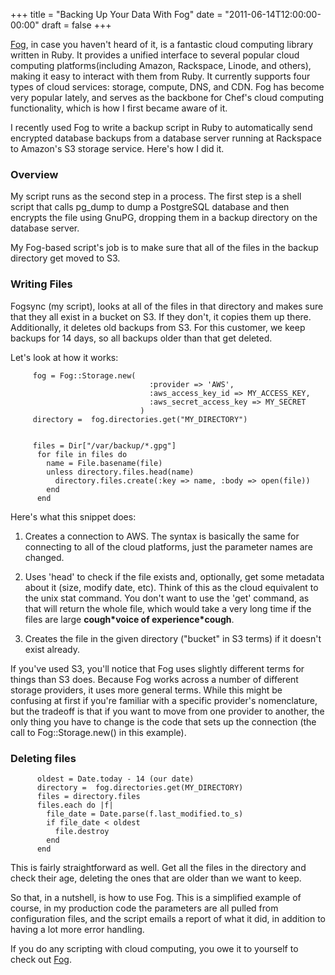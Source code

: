 +++
title = "Backing Up Your Data With Fog"
date = "2011-06-14T12:00:00-00:00"
draft = false
+++

<script type="text/javascript" src="https://ajax.googleapis.com/ajax/libs/jquery/1.6.1/jquery.min.js">
</script>
<link href="/stylesheets/jquery.snippet.min.css" media="screen" rel="stylesheet" type="text/css" />

<script type="text/javascript" src="/javascripts/jquery.snippet.min.js">
</script>
<script type="text/javascript">
\$(document).ready(function(){\
 \$("pre").snippet("ruby",{style:"pablo"});\
});

</script>
[Fog](http://fog.io), in case you haven't heard of it, is a fantastic
cloud computing library written in Ruby. It provides a unified interface
to several popular cloud computing platforms(including Amazon,
Rackspace, Linode, and others), making it easy to interact with them
from Ruby. It currently supports four types of cloud services: storage,
compute, DNS, and CDN. Fog has become very popular lately, and serves as
the backbone for Chef's cloud computing functionality, which is how I
first became aware of it.

I recently used Fog to write a backup script in Ruby to automatically
send encrypted database backups from a database server running at
Rackspace to Amazon's S3 storage service. Here's how I did it.

### Overview

My script runs as the second step in a process. The first step is a
shell script that calls pg\_dump to dump a PostgreSQL database and then
encrypts the file using GnuPG, dropping them in a backup directory on
the database server.

My Fog-based script's job is to make sure that all of the files in the
backup directory get moved to S3.

### Writing Files

Fogsync (my script), looks at all of the files in that directory and
makes sure that they all exist in a bucket on S3. If they don't, it
copies them up there. Additionally, it deletes old backups from S3. For
this customer, we keep backups for 14 days, so all backups older than
that get deleted.

Let's look at how it works:

```
     fog = Fog::Storage.new(
                               :provider => 'AWS',
                               :aws_access_key_id => MY_ACCESS_KEY,
                               :aws_secret_access_key => MY_SECRET
                             )
     directory =  fog.directories.get("MY_DIRECTORY")


     files = Dir["/var/backup/*.gpg"]
      for file in files do
        name = File.basename(file)
        unless directory.files.head(name)
          directory.files.create(:key => name, :body => open(file))
        end
      end
```

Here's what this snippet does:

1. Creates a connection to AWS. The syntax is basically the same for
connecting to all of the cloud platforms, just the parameter names are
changed.

2. Uses 'head' to check if the file exists and, optionally, get some
metadata about it (size, modify date, etc). Think of this as the cloud
equivalent to the unix stat command. You don't want to use the 'get'
command, as that will return the whole file, which would take a very
long time if the files are large **cough\*voice of experience\*cough**.

3. Creates the file in the given directory ("bucket" in S3 terms) if it
doesn't exist already.

If you've used S3, you'll notice that Fog uses slightly different terms
for things than S3 does. Because Fog works across a number of different
storage providers, it uses more general terms. While this might be
confusing at first if you're familiar with a specific provider's
nomenclature, but the tradeoff is that if you want to move from one
provider to another, the only thing you have to change is the code that
sets up the connection (the call to Fog::Storage.new() in this example).

### Deleting files
```
      oldest = Date.today - 14 (our date)
      directory =  fog.directories.get(MY_DIRECTORY)
      files = directory.files
      files.each do |f|
        file_date = Date.parse(f.last_modified.to_s)
        if file_date < oldest
          file.destroy
        end
      end
```

This is fairly straightforward as well. Get all the files in the
directory and check their age, deleting the ones that are older than we
want to keep.

So that, in a nutshell, is how to use Fog. This is a simplified example
of course, in my production code the parameters are all pulled from
configuration files, and the script emails a report of what it did, in
addition to having a lot more error handling.

If you do any scripting with cloud computing, you owe it to yourself to
check out [Fog](http://fog.io).

